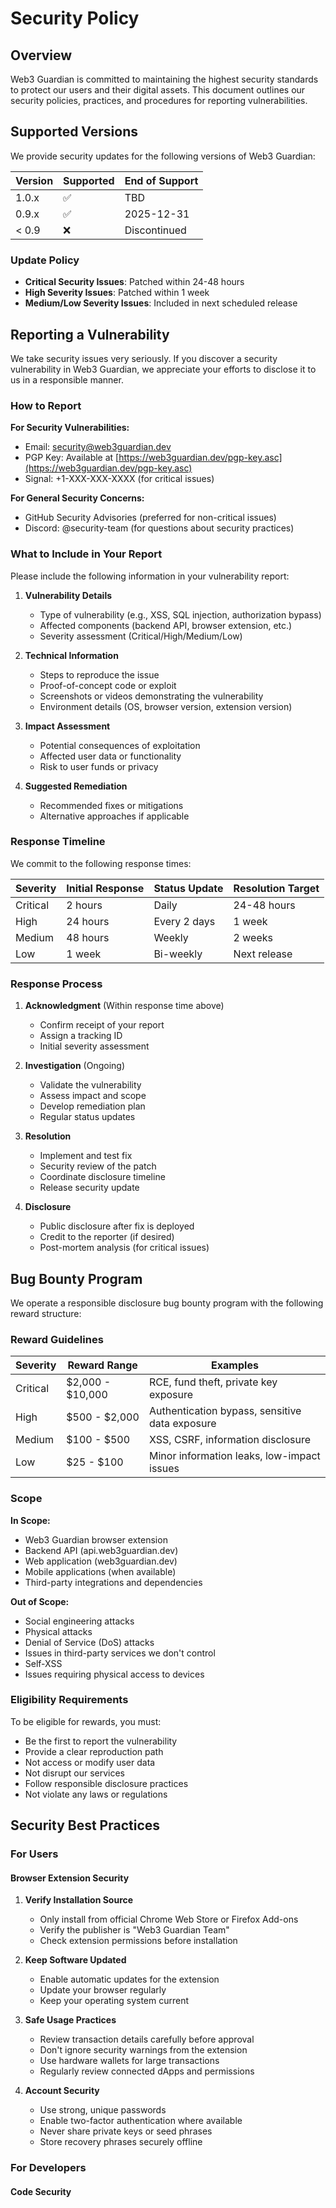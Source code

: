 # Security Policy

## Overview

Web3 Guardian is committed to maintaining the highest security standards to protect our users and their digital assets. This document outlines our security policies, practices, and procedures for reporting vulnerabilities.

## Supported Versions

We provide security updates for the following versions of Web3 Guardian:

| Version | Supported          | End of Support |
| ------- | ------------------ | -------------- |
| 1.0.x   | :white_check_mark: | TBD            |
| 0.9.x   | :white_check_mark: | 2025-12-31     |
| < 0.9   | :x:                | Discontinued   |

### Update Policy
- **Critical Security Issues**: Patched within 24-48 hours
- **High Severity Issues**: Patched within 1 week
- **Medium/Low Severity Issues**: Included in next scheduled release

## Reporting a Vulnerability

We take security issues very seriously. If you discover a security vulnerability in Web3 Guardian, we appreciate your efforts to disclose it to us in a responsible manner.

### How to Report

**For Security Vulnerabilities:**
- Email: [security@web3guardian.dev](mailto:security@web3guardian.dev)
- PGP Key: Available at [https://web3guardian.dev/pgp-key.asc](https://web3guardian.dev/pgp-key.asc)
- Signal: +1-XXX-XXX-XXXX (for critical issues)

**For General Security Concerns:**
- GitHub Security Advisories (preferred for non-critical issues)
- Discord: @security-team (for questions about security practices)

### What to Include in Your Report

Please include the following information in your vulnerability report:

1. **Vulnerability Details**
   - Type of vulnerability (e.g., XSS, SQL injection, authorization bypass)
   - Affected components (backend API, browser extension, etc.)
   - Severity assessment (Critical/High/Medium/Low)

2. **Technical Information**
   - Steps to reproduce the issue
   - Proof-of-concept code or exploit
   - Screenshots or videos demonstrating the vulnerability
   - Environment details (OS, browser version, extension version)

3. **Impact Assessment**
   - Potential consequences of exploitation
   - Affected user data or functionality
   - Risk to user funds or privacy

4. **Suggested Remediation**
   - Recommended fixes or mitigations
   - Alternative approaches if applicable

### Response Timeline

We commit to the following response times:

| Severity | Initial Response | Status Update | Resolution Target |
|----------|------------------|---------------|-------------------|
| Critical | 2 hours          | Daily         | 24-48 hours       |
| High     | 24 hours         | Every 2 days  | 1 week            |
| Medium   | 48 hours         | Weekly        | 2 weeks           |
| Low      | 1 week           | Bi-weekly     | Next release      |

### Response Process

1. **Acknowledgment** (Within response time above)
   - Confirm receipt of your report
   - Assign a tracking ID
   - Initial severity assessment

2. **Investigation** (Ongoing)
   - Validate the vulnerability
   - Assess impact and scope
   - Develop remediation plan
   - Regular status updates

3. **Resolution**
   - Implement and test fix
   - Security review of the patch
   - Coordinate disclosure timeline
   - Release security update

4. **Disclosure**
   - Public disclosure after fix is deployed
   - Credit to the reporter (if desired)
   - Post-mortem analysis (for critical issues)

## Bug Bounty Program

We operate a responsible disclosure bug bounty program with the following reward structure:

### Reward Guidelines

| Severity | Reward Range     | Examples |
|----------|------------------|----------|
| Critical | $2,000 - $10,000 | RCE, fund theft, private key exposure |
| High     | $500 - $2,000    | Authentication bypass, sensitive data exposure |
| Medium   | $100 - $500      | XSS, CSRF, information disclosure |
| Low      | $25 - $100       | Minor information leaks, low-impact issues |

### Scope

**In Scope:**
- Web3 Guardian browser extension
- Backend API (api.web3guardian.dev)
- Web application (web3guardian.dev)
- Mobile applications (when available)
- Third-party integrations and dependencies

**Out of Scope:**
- Social engineering attacks
- Physical attacks
- Denial of Service (DoS) attacks
- Issues in third-party services we don't control
- Self-XSS
- Issues requiring physical access to devices

### Eligibility Requirements

To be eligible for rewards, you must:
- Be the first to report the vulnerability
- Provide a clear reproduction path
- Not access or modify user data
- Not disrupt our services
- Follow responsible disclosure practices
- Not violate any laws or regulations

## Security Best Practices

### For Users

#### Browser Extension Security
1. **Verify Installation Source**
   - Only install from official Chrome Web Store or Firefox Add-ons
   - Verify the publisher is "Web3 Guardian Team"
   - Check extension permissions before installation

2. **Keep Software Updated**
   - Enable automatic updates for the extension
   - Update your browser regularly
   - Keep your operating system current

3. **Safe Usage Practices**
   - Review transaction details carefully before approval
   - Don't ignore security warnings from the extension
   - Use hardware wallets for large transactions
   - Regularly review connected dApps and permissions

4. **Account Security**
   - Use strong, unique passwords
   - Enable two-factor authentication where available
   - Never share private keys or seed phrases
   - Store recovery phrases securely offline

### For Developers

#### Code Security
